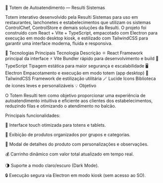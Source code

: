 🧾 Totem de Autoatendimento — Resulti Sistemas

Totem interativo desenvolvido pela Resulti Sistemas para uso em restaurantes, lanchonetes e estabelecimentos que utilizam os sistemas ControlChef, ControlStore e demais soluções da Resulti.
O projeto foi construído com React + Vite + TypeScript, empacotado com Electron para execução em modo desktop kiosk, e estilizado com TailwindCSS para garantir uma interface moderna, fluida e responsiva.

🚀 Tecnologias Principais
Tecnologia	Descrição
⚛️ React	Framework principal da interface
⚡ Vite	Bundler rápido para desenvolvimento e build
🧩 TypeScript	Tipagem estática para maior segurança e escalabilidade
🖥️ Electron	Empacotamento e execução em modo totem (app desktop)
🎨 TailwindCSS	Framework de estilização utilitária
🪄 Lucide Icons	Biblioteca de ícones leves e personalizáveis
💡 Objetivo

O Totem Resulti tem como objetivo proporcionar uma experiência de autoatendimento intuitiva e eficiente aos clientes dos estabelecimentos, reduzindo filas e otimizando o atendimento no balcão.

Principais funcionalidades:

📱 Interface touch otimizada para totens e tablets.

🛒 Exibição de produtos organizados por grupos e categorias.

🧾 Modal de detalhes do produto com personalizações e observações.

💰 Carrinho dinâmico com valor total atualizado em tempo real.

🌗 Suporte a modo claro/escuro (Dark Mode).

🔒 Execução segura via Electron em modo kiosk (sem acesso ao SO).
